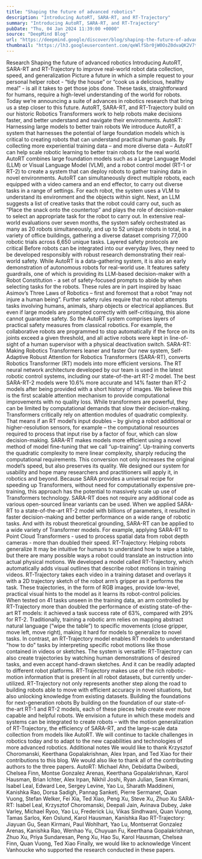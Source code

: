 ```yaml
---
title: "Shaping the future of advanced robotics"
description: "Introducing AutoRT, SARA-RT, and RT-Trajectory"
summary: "Introducing AutoRT, SARA-RT, and RT-Trajectory"
pubDate: "Thu, 04 Jan 2024 11:39:00 +0000"
source: "DeepMind Blog"
url: "https://deepmind.google/discover/blog/shaping-the-future-of-advanced-robotics/"
thumbnail: "https://lh3.googleusercontent.com/qeWlfSbr0jW0OsZ0dvaQK2V7tYM0HtTtwivx-fUJzK4GivdM6kffvNXlSgqOJyjAQWXBCycqF77zT7XDGxIqGvPiCnTqLX_C3VRmXGJIGGW5GAv7YQ=w528-h297-n-nu-rw"
---
```


Research
Shaping the future of advanced robotics
Introducing AutoRT, SARA-RT and RT-Trajectory to improve real-world robot data collection, speed, and generalization
Picture a future in which a simple request to your personal helper robot - “tidy the house” or “cook us a delicious, healthy meal” - is all it takes to get those jobs done. These tasks, straightforward for humans, require a high-level understanding of the world for robots.
Today we’re announcing a suite of advances in robotics research that bring us a step closer to this future. AutoRT, SARA-RT, and RT-Trajectory build on our historic Robotics Transformers work to help robots make decisions faster, and better understand and navigate their environments.
AutoRT: Harnessing large models to better train robots
We introduce AutoRT, a system that harnesses the potential of large foundation models which is critical to creating robots that can understand practical human goals. By collecting more experiential training data – and more diverse data – AutoRT can help scale robotic learning to better train robots for the real world.
AutoRT combines large foundation models such as a Large Language Model (LLM) or Visual Language Model (VLM), and a robot control model (RT-1 or RT-2) to create a system that can deploy robots to gather training data in novel environments. AutoRT can simultaneously direct multiple robots, each equipped with a video camera and an end effector, to carry out diverse tasks in a range of settings. For each robot, the system uses a VLM to understand its environment and the objects within sight. Next, an LLM suggests a list of creative tasks that the robot could carry out, such as “Place the snack onto the countertop” and plays the role of decision-maker to select an appropriate task for the robot to carry out.
In extensive real-world evaluations over seven months, the system safely orchestrated as many as 20 robots simultaneously, and up to 52 unique robots in total, in a variety of office buildings, gathering a diverse dataset comprising 77,000 robotic trials across 6,650 unique tasks.
Layered safety protocols are critical
Before robots can be integrated into our everyday lives, they need to be developed responsibly with robust research demonstrating their real-world safety.
While AutoRT is a data-gathering system, it is also an early demonstration of autonomous robots for real-world use. It features safety guardrails, one of which is providing its LLM-based decision-maker with a Robot Constitution - a set of safety-focused prompts to abide by when selecting tasks for the robots. These rules are in part inspired by Isaac Asimov’s Three Laws of Robotics – first and foremost that a robot “may not injure a human being”. Further safety rules require that no robot attempts tasks involving humans, animals, sharp objects or electrical appliances.
But even if large models are prompted correctly with self-critiquing, this alone cannot guarantee safety. So the AutoRT system comprises layers of practical safety measures from classical robotics. For example, the collaborative robots are programmed to stop automatically if the force on its joints exceed a given threshold, and all active robots were kept in line-of-sight of a human supervisor with a physical deactivation switch.
SARA-RT: Making Robotics Transformers leaner and faster
Our new system, Self-Adaptive Robust Attention for Robotics Transformers (SARA-RT), converts Robotics Transformer (RT) models into more efficient versions.
The RT neural network architecture developed by our team is used in the latest robotic control systems, including our state-of-the-art RT-2 model. The best SARA-RT-2 models were 10.6% more accurate and 14% faster than RT-2 models after being provided with a short history of images. We believe this is the first scalable attention mechanism to provide computational improvements with no quality loss.
While transformers are powerful, they can be limited by computational demands that slow their decision-making. Transformers critically rely on attention modules of quadratic complexity. That means if an RT model’s input doubles – by giving a robot additional or higher-resolution sensors, for example – the computational resources required to process that input rise by a factor of four, which can slow decision-making.
SARA-RT makes models more efficient using a novel method of model fine-tuning that we call “up-training”. Up-training converts the quadratic complexity to mere linear complexity, sharply reducing the computational requirements. This conversion not only increases the original model’s speed, but also preserves its quality.
We designed our system for usability and hope many researchers and practitioners will apply it, in robotics and beyond. Because SARA provides a universal recipe for speeding up Transformers, without need for computationally expensive pre-training, this approach has the potential to massively scale up use of Transformers technology. SARA-RT does not require any additional code as various open-sourced linear variants can be used.
When we applied SARA-RT to a state-of-the-art RT-2 model with billions of parameters, it resulted in faster decision-making and better performance on a wide range of robotic tasks.
And with its robust theoretical grounding, SARA-RT can be applied to a wide variety of Transformer models. For example, applying SARA-RT to Point Cloud Transformers - used to process spatial data from robot depth cameras - more than doubled their speed.
RT-Trajectory: Helping robots generalize
It may be intuitive for humans to understand how to wipe a table, but there are many possible ways a robot could translate an instruction into actual physical motions.
We developed a model called RT-Trajectory, which automatically adds visual outlines that describe robot motions in training videos. RT-Trajectory takes each video in a training dataset and overlays it with a 2D trajectory sketch of the robot arm’s gripper as it performs the task. These trajectories, in the form of RGB images, provide low-level, practical visual hints to the model as it learns its robot-control policies.
When tested on 41 tasks unseen in the training data, an arm controlled by RT-Trajectory more than doubled the performance of existing state-of-the-art RT models: it achieved a task success rate of 63%, compared with 29% for RT-2.
Traditionally, training a robotic arm relies on mapping abstract natural language (“wipe the table”) to specific movements (close gripper, move left, move right), making it hard for models to generalize to novel tasks. In contrast, an RT-Trajectory model enables RT models to understand "how to do" tasks by interpreting specific robot motions like those contained in videos or sketches.
The system is versatile: RT-Trajectory can also create trajectories by watching human demonstrations of desired tasks, and even accept hand-drawn sketches. And it can be readily adapted to different robot platforms.
RT-Trajectory makes use of the rich robotic-motion information that is present in all robot datasets, but currently under-utilized. RT-Trajectory not only represents another step along the road to building robots able to move with efficient accuracy in novel situations, but also unlocking knowledge from existing datasets.
Building the foundations for next-generation robots
By building on the foundation of our state-of-the-art RT-1 and RT-2 models, each of these pieces help create ever more capable and helpful robots. We envision a future in which these models and systems can be integrated to create robots – with the motion generalization of RT-Trajectory, the efficiency of SARA-RT, and the large-scale data collection from models like AutoRT. We will continue to tackle challenges in robotics today and to adapt to the new capabilities and technologies of more advanced robotics.
Additional notes
We would like to thank Krzysztof Choromanski, Keerthana Gopalakrishnan, Alex Irpan, and Ted Xiao for their contributions to this blog.
We would also like to thank all of the contributing authors to the three papers.
AutoRT: Michael Ahn, Debidatta Dwibedi, Chelsea Finn, Montse Gonzalez Arenas, Keerthana Gopalakrishnan, Karol Hausman, Brian Ichter, Alex Irpan, Nikhil Joshi, Ryan Julian, Sean Kirmani, Isabel Leal, Edward Lee, Sergey Levine, Yao Lu, Sharath Maddineni, Kanishka Rao, Dorsa Sadigh, Pannag Sanketi, Pierre Sermanet, Quan Vuong, Stefan Welker, Fei Xia, Ted Xiao, Peng Xu, Steve Xu, Zhuo Xu
SARA-RT: Isabel Leal, Krzysztof Choromanski, Deepali Jain, Avinava Dubey, Jake Varley, Michael Ryoo, Yao Lu, Frederick Liu, Vikas Sindhwani, Quan Vuong, Tamas Sarlos, Ken Oslund, Karol Hausman, Kanishka Rao
RT-Trajectory: Jiayuan Gu, Sean Kirmani, Paul Wohlhart, Yao Lu, Montserrat Gonzalez Arenas, Kanishka Rao, Wenhao Yu, Chuyuan Fu, Keerthana Gopalakrishnan, Zhuo Xu, Priya Sundaresan, Peng Xu, Hao Su, Karol Hausman, Chelsea Finn, Quan Vuong, Ted Xiao
Finally, we would like to acknowledge Vincent Vanhoucke who supported the research conducted in these papers.